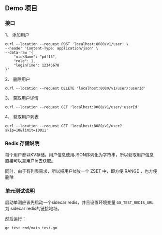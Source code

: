 ## Demo  项目

### 接口

1、 添加用户

```shell
curl --location --request POST 'localhost:8080/v1/user' \
--header 'Content-Type: application/json' \
--data-raw '{
    "nickName": "pdf13",
    "role": 1,
    "loginTime": 12345678
}'
```

2、 删除用户

```shell
curl --location --request DELETE 'localhost:8080/v1/user/:userId'
```

3、 获取用户详情

```shell
curl --location --request GET 'localhost:8080/v1/user/:userId'
```

4、 获取用户列表

```shell
curl --location --request GET 'localhost:8080/v1/user?skip=10&limit=10011'
```

### Redis 存储说明

每个用户都以KV存储，用户信息使用JSON序列化为字符串，所以获取用户信息直接可以拿用户Id去获取。

同时，由于有列表需求，所以把用户Id放一个 ZSET 中，即方便 RANGE ，也方便删除


### 单元测试说明

启动单测应该先启动一个sidecar redis，并且设置环境变量 `GO_TEST_REDIS_URL` 为 sidecar redis的链接地址。

然后运行：

```shell
go test cmd/main_test.go
```
